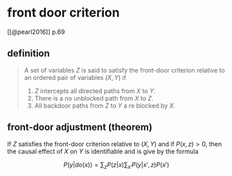 # front door criterion

[[@pearl2016]] p.69

## definition

>A set of variables $Z$ is said to satisfy the front-door criterion relative to an ordered pair of variables $(X, Y)$ if 
> 1. $Z$ intercepts all directed paths from $X$ to $Y$.
> 2. There is a no unblocked path from $X$ to $Z$.
> 3. All backdoor paths from $Z$ to $Y$ a re blocked by $X$.

## front-door adjustment (theorem)

If $Z$ satisfies the front-door criterion relative to $(X,Y)$ and if $P(x,z) > 0$, then the causal effect of $X$ on $Y$ is identifiable and is give by the formula

$$
P(y|do(x)) = \sum_{z} P(z|x) \sum_{x'} P(y|x',z) P(x')
$$